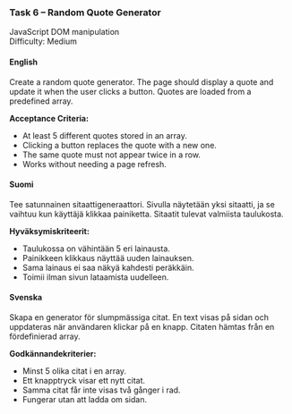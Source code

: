 ### Task 6 – Random Quote Generator  
JavaScript DOM manipulation  
Difficulty: Medium

#### English  
Create a random quote generator. The page should display a quote and update it when the user clicks a button. Quotes are loaded from a predefined array.

**Acceptance Criteria:**
- At least 5 different quotes stored in an array.
- Clicking a button replaces the quote with a new one.
- The same quote must not appear twice in a row.
- Works without needing a page refresh.

#### Suomi  
Tee satunnainen sitaattigeneraattori. Sivulla näytetään yksi sitaatti, ja se vaihtuu kun käyttäjä klikkaa painiketta. Sitaatit tulevat valmiista taulukosta.

**Hyväksymiskriteerit:**
- Taulukossa on vähintään 5 eri lainausta.
- Painikkeen klikkaus näyttää uuden lainauksen.
- Sama lainaus ei saa näkyä kahdesti peräkkäin.
- Toimii ilman sivun lataamista uudelleen.

#### Svenska  
Skapa en generator för slumpmässiga citat. En text visas på sidan och uppdateras när användaren klickar på en knapp. Citaten hämtas från en fördefinierad array.

**Godkännandekriterier:**
- Minst 5 olika citat i en array.
- Ett knapptryck visar ett nytt citat.
- Samma citat får inte visas två gånger i rad.
- Fungerar utan att ladda om sidan.
